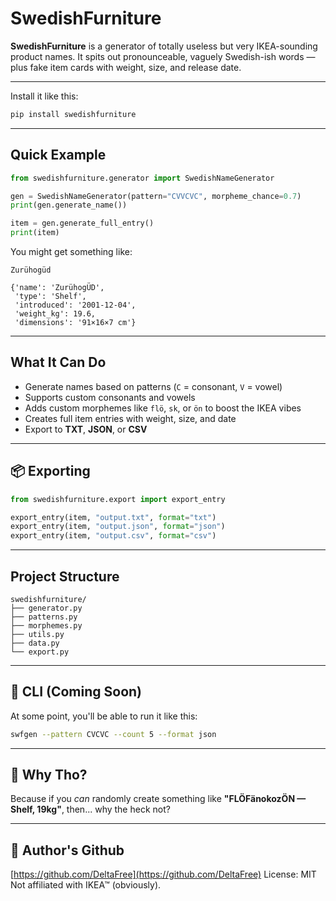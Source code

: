 # SwedishFurniture

**SwedishFurniture** is a generator of totally useless but very IKEA-sounding product names.
It spits out pronounceable, vaguely Swedish-ish words — plus fake item cards with weight, size, and release date.

---

Install it like this:

```bash
pip install swedishfurniture
```

---

## Quick Example

```python
from swedishfurniture.generator import SwedishNameGenerator

gen = SwedishNameGenerator(pattern="CVVCVC", morpheme_chance=0.7)
print(gen.generate_name())

item = gen.generate_full_entry()
print(item)
```

You might get something like:

```
Zurühogüd

{'name': 'ZurühogÜD',
 'type': 'Shelf',
 'introduced': '2001-12-04',
 'weight_kg': 19.6,
 'dimensions': '91×16×7 cm'}
```

---

## What It Can Do

* Generate names based on patterns (`C` = consonant, `V` = vowel)
* Supports custom consonants and vowels
* Adds custom morphemes like `flö`, `sk`, or `ön` to boost the IKEA vibes
* Creates full item entries with weight, size, and date
* Export to **TXT**, **JSON**, or **CSV**

---

## 📦 Exporting

```python
from swedishfurniture.export import export_entry

export_entry(item, "output.txt", format="txt")
export_entry(item, "output.json", format="json")
export_entry(item, "output.csv", format="csv")
```

---

## Project Structure

```
swedishfurniture/
├── generator.py
├── patterns.py
├── morphemes.py
├── utils.py
├── data.py
└── export.py
```

---

## 🧪 CLI (Coming Soon)

At some point, you'll be able to run it like this:

```bash
swfgen --pattern CVCVC --count 5 --format json
```

---

## 🧠 Why Tho?

Because if you *can* randomly create something like **"FLÖFänokozÖN — Shelf, 19kg"**,
then... why the heck not?

---

## 👤 Author's Github

[https://github.com/DeltaFree](https://github.com/DeltaFree)
License: MIT
Not affiliated with IKEA™ (obviously).
